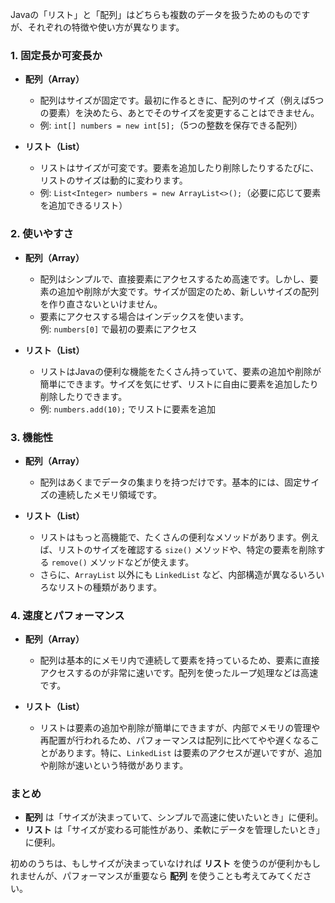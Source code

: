 Javaの「リスト」と「配列」はどちらも複数のデータを扱うためのものですが、それぞれの特徴や使い方が異なります。
### 1. **固定長か可変長か**
- **配列（Array）**  
  - 配列はサイズが固定です。最初に作るときに、配列のサイズ（例えば5つの要素）を決めたら、あとでそのサイズを変更することはできません。
  - 例: `int[] numbers = new int[5];`（5つの整数を保存できる配列）

- **リスト（List）**  
  - リストはサイズが可変です。要素を追加したり削除したりするたびに、リストのサイズは動的に変わります。
  - 例: `List<Integer> numbers = new ArrayList<>();`（必要に応じて要素を追加できるリスト）

### 2. **使いやすさ**
- **配列（Array）**  
  - 配列はシンプルで、直接要素にアクセスするため高速です。しかし、要素の追加や削除が大変です。サイズが固定のため、新しいサイズの配列を作り直さないといけません。
  - 要素にアクセスする場合はインデックスを使います。  
    例: `numbers[0]` で最初の要素にアクセス

- **リスト（List）**  
  - リストはJavaの便利な機能をたくさん持っていて、要素の追加や削除が簡単にできます。サイズを気にせず、リストに自由に要素を追加したり削除したりできます。
  - 例: `numbers.add(10);` でリストに要素を追加

### 3. **機能性**
- **配列（Array）**  
  - 配列はあくまでデータの集まりを持つだけです。基本的には、固定サイズの連続したメモリ領域です。

- **リスト（List）**  
  - リストはもっと高機能で、たくさんの便利なメソッドがあります。例えば、リストのサイズを確認する `size()` メソッドや、特定の要素を削除する `remove()` メソッドなどが使えます。
  - さらに、`ArrayList` 以外にも `LinkedList` など、内部構造が異なるいろいろなリストの種類があります。

### 4. **速度とパフォーマンス**
- **配列（Array）**  
  - 配列は基本的にメモリ内で連続して要素を持っているため、要素に直接アクセスするのが非常に速いです。配列を使ったループ処理などは高速です。

- **リスト（List）**  
  - リストは要素の追加や削除が簡単にできますが、内部でメモリの管理や再配置が行われるため、パフォーマンスは配列に比べてやや遅くなることがあります。特に、`LinkedList` は要素のアクセスが遅いですが、追加や削除が速いという特徴があります。

### まとめ
- **配列** は「サイズが決まっていて、シンプルで高速に使いたいとき」に便利。
- **リスト** は「サイズが変わる可能性があり、柔軟にデータを管理したいとき」に便利。

初めのうちは、もしサイズが決まっていなければ **リスト** を使うのが便利かもしれませんが、パフォーマンスが重要なら **配列** を使うことも考えてみてください。
